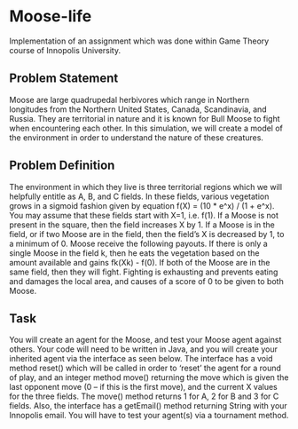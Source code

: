 # Moose-life

Implementation of an assignment which was done within Game Theory course of Innopolis University.

## Problem Statement
Moose are large quadrupedal herbivores which range in Northern longitudes from the Northern United
States, Canada, Scandinavia, and Russia. They are territorial in nature and it is known for Bull Moose to
fight when encountering each other. In this simulation, we will create a model of the environment in
order to understand the nature of these creatures.
## Problem Definition
The environment in which they live is three territorial regions which we will helpfully entitle as A, B, and
C fields. In these fields, various vegetation grows in a sigmoid fashion given by equation f(X) = (10 * e^x) / (1 + e^x). You may assume that these fields start with X=1, i.e. f(1). If a Moose is not present in the square, then
the field increases X by 1. If a Moose is in the field, or if two Moose are in the field, then the field’s X is
decreased by 1, to a minimum of 0.
Moose receive the following payouts. If there is only a single Moose in the field k, then he eats the
vegetation based on the amount available and gains fk(Xk) - f(0). If both of the Moose are in the
same field, then they will fight. Fighting is exhausting and prevents eating and damages the local area,
and causes of a score of 0 to be given to both Moose.
## Task
You will create an agent for the Moose, and test your Moose agent against others. Your code will need
to be written in Java, and you will create your inherited agent via the interface as seen below. The
interface has a void method reset() which will be called in order to ‘reset’ the agent for a round of play,
and an integer method move() returning the move which is given the last opponent move (0 – if this is
the first move), and the current X values for the three fields. The move() method returns 1 for A, 2 for B
and 3 for C fields. Also, the interface has a getEmail() method returning String with your Innopolis email.
You will have to test your agent(s) via a tournament method.
